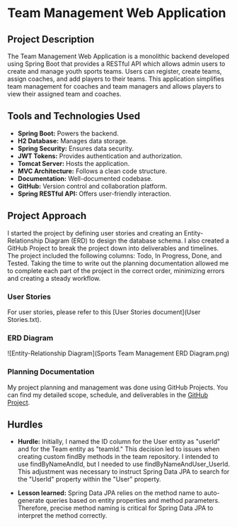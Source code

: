# Team Management Web Application

## Project Description
The Team Management Web Application is a monolithic backend developed using Spring Boot that provides a RESTful API which allows admin users to create and manage youth sports teams. Users can register, create teams, assign coaches, and add players to their teams. This application simplifies team management for coaches and team managers and allows players to view their assigned team and coaches.

## Tools and Technologies Used
- **Spring Boot:** Powers the backend.
- **H2 Database:** Manages data storage.
- **Spring Security:** Ensures data security.
- **JWT Tokens:** Provides authentication and authorization.
- **Tomcat Server:** Hosts the application.
- **MVC Architecture:** Follows a clean code structure.
- **Documentation:** Well-documented codebase.
- **GitHub:** Version control and collaboration platform.
- **Spring RESTful API:** Offers user-friendly interaction.

## Project Approach
I started the project by defining user stories and creating an Entity-Relationship Diagram (ERD) to design the database schema. I also created a GitHub Project to break the project down into deliverables and timelines. The project included the following columns: Todo, In Progress, Done, and Tested. Taking the time to write out the planning documentation allowed me to complete each part of the project in the correct order, minimizing errors and creating a steady workflow. 

### User Stories

For user stories, please refer to this [User Stories document](User Stories.txt).

### ERD Diagram

![Entity-Relationship Diagram](Sports Team Management ERD Diagram.png)

### Planning Documentation

My project planning and management was done using GitHub Projects. You can find my detailed scope, schedule, and deliverables in the [GitHub Project](https://github.com/users/ashleyshakir/projects/1).

## Hurdles
- **Hurdle:** Initially, I named the ID column for the User entity as "userId" and for the Team entity as "teamId." This decision led to issues when creating custom findBy methods in the team repository. I intended to use findByNameAndId, but I needed to use findByNameAndUser_UserId. This adjustment was necessary to instruct Spring Data JPA to search for the "UserId" property within the "User" property.

- **Lesson learned:** Spring Data JPA relies on the method name to auto-generate queries based on entity properties and method parameters. Therefore, precise method naming is critical for Spring Data JPA to interpret the method correctly.
